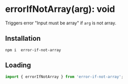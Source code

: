 # errorIfNotArray(arg): void

Triggers error "Input must be array" if `arg` is not array.

## Installation
`npm i  error-if-not-array`

## Loading
```js
import { errorIfNotArray } from 'error-if-not-array';
```
